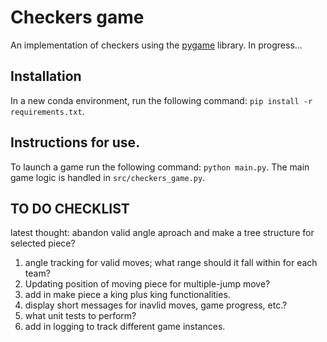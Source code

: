 # Checkers game 
An implementation of checkers using the [pygame](https://github.com/pygame/pygame) library. In progress...

## Installation
In a new conda environment, run the following command: ```pip install -r requirements.txt```.

## Instructions for use.
To launch a game run the following command: ```python main.py```. The main game logic is handled in ```src/checkers_game.py```.

## TO DO CHECKLIST

latest thought: abandon valid angle aproach and make a tree structure for selected piece?

1. angle tracking for valid moves; what range should it fall within for each team?
2. Updating position of moving piece for multiple-jump move?
3. add in make piece a king plus king functionalities.
4. display short messages for inavlid moves, game progress, etc.?
5. what unit tests to perform? 
6. add in logging to track different game instances.